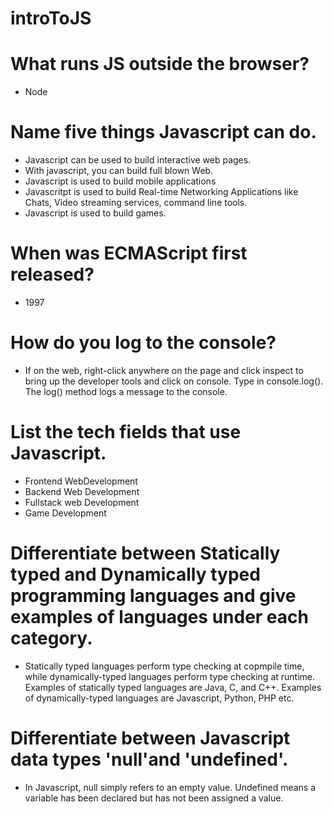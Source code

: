 # introToJS

# What runs JS outside the browser?
- Node

 # Name five things Javascript can do.
- Javascript can be used to build interactive web pages. 
- With javascript, you can build full blown Web.
- Javascript is used to build mobile applications
- Javascritpt is used to build Real-time Networking Applications like Chats, Video streaming services, command line tools.
- Javascript is used to build games.

 # When was ECMAScript first released?
 - 1997

 # How do you log to the console?
 - If on the web, right-click anywhere on the page and click inspect to bring up the developer tools and click on console. Type in console.log(). The log() method logs a message to the console.

 # List the tech fields that use Javascript.
 - Frontend WebDevelopment
 - Backend Web Development
 - Fullstack web Development
 - Game Development

 # Differentiate between Statically typed and Dynamically typed programming languages and give examples of languages under each category.
 - Statically typed languages perform type checking at copmpile time, while dynamically-typed languages perform type checking at runtime. Examples of statically typed languages are Java, C, and C++. Examples of dynamically-typed languages are Javascript, Python, PHP etc.

 # Differentiate between Javascript data types 'null'and 'undefined'.
 - In Javascript, null simply refers to an empty value. Undefined means a variable has been declared but has not been assigned a value. 